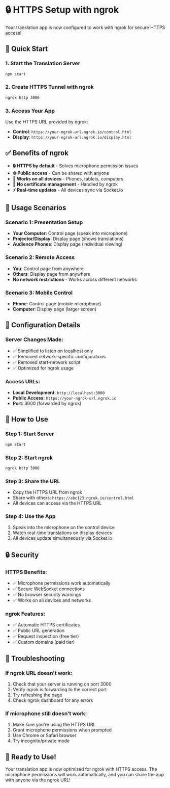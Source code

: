 # 🔒 HTTPS Setup with ngrok

Your translation app is now configured to work with ngrok for secure HTTPS access!

## 🚀 Quick Start

### 1. Start the Translation Server
```bash
npm start
```

### 2. Create HTTPS Tunnel with ngrok
```bash
ngrok http 3000
```

### 3. Access Your App
Use the HTTPS URL provided by ngrok:
- **Control**: `https://your-ngrok-url.ngrok.io/control.html`
- **Display**: `https://your-ngrok-url.ngrok.io/display.html`

## ✅ Benefits of ngrok

- **🔒 HTTPS by default** - Solves microphone permission issues
- **🌐 Public access** - Can be shared with anyone
- **📱 Works on all devices** - Phones, tablets, computers
- **🔧 No certificate management** - Handled by ngrok
- **⚡ Real-time updates** - All devices sync via Socket.io

## 📱 Usage Scenarios

### **Scenario 1: Presentation Setup**
- **Your Computer**: Control page (speak into microphone)
- **Projector/Display**: Display page (shows translations)
- **Audience Phones**: Display page (individual viewing)

### **Scenario 2: Remote Access**
- **You**: Control page from anywhere
- **Others**: Display page from anywhere
- **No network restrictions** - Works across different networks

### **Scenario 3: Mobile Control**
- **Phone**: Control page (mobile microphone)
- **Computer**: Display page (larger screen)

## 🔧 Configuration Details

### **Server Changes Made:**
- ✅ Simplified to listen on localhost only
- ✅ Removed network-specific configurations
- ✅ Removed start-network script
- ✅ Optimized for ngrok usage

### **Access URLs:**
- **Local Development**: `http://localhost:3000`
- **Public Access**: `https://your-ngrok-url.ngrok.io`
- **Port**: 3000 (forwarded by ngrok)

## 🎯 How to Use

### **Step 1: Start Server**
```bash
npm start
```

### **Step 2: Start ngrok**
```bash
ngrok http 3000
```

### **Step 3: Share the URL**
- Copy the HTTPS URL from ngrok
- Share with others: `https://abc123.ngrok.io/control.html`
- All devices can access via the HTTPS URL

### **Step 4: Use the App**
1. Speak into the microphone on the control device
2. Watch real-time translations on display devices
3. All devices update simultaneously via Socket.io

## 🔒 Security

### **HTTPS Benefits:**
- ✅ Microphone permissions work automatically
- ✅ Secure WebSocket connections
- ✅ No browser security warnings
- ✅ Works on all devices and networks

### **ngrok Features:**
- ✅ Automatic HTTPS certificates
- ✅ Public URL generation
- ✅ Request inspection (free tier)
- ✅ Custom domains (paid tier)

## 🔄 Troubleshooting

### **If ngrok URL doesn't work:**
1. Check that your server is running on port 3000
2. Verify ngrok is forwarding to the correct port
3. Try refreshing the page
4. Check ngrok dashboard for any errors

### **If microphone still doesn't work:**
1. Make sure you're using the HTTPS URL
2. Grant microphone permissions when prompted
3. Use Chrome or Safari browser
4. Try incognito/private mode

## 🎉 Ready to Use!

Your translation app is now optimized for ngrok with HTTPS access. The microphone permissions will work automatically, and you can share the app with anyone via the ngrok URL! 